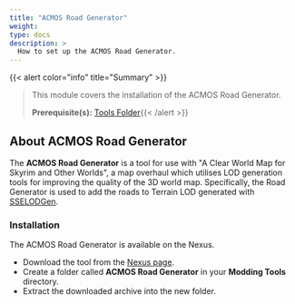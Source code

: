 ```yaml
---
title: "ACMOS Road Generator"
weight:
type: docs
description: >
  How to set up the ACMOS Road Generator.
---
```


{{< alert color="info" title="Summary" >}}
> This module covers the installation of the ACMOS Road Generator.<p>
> **Prerequisite(s):** [Tools Folder](/bg/tool-setup/tools-folder/){{< /alert >}}

## About ACMOS Road Generator

The **ACMOS Road Generator** is a tool for use with "A Clear World Map for Skyrim and Other Worlds", a map overhaul which utilises LOD generation tools for improving the quality of the 3D world map. Specifically, the Road Generator is used to add the roads to Terrain LOD generated with [SSELODGen](/bg/tool-setup/sselodgen/).

### Installation

The ACMOS Road Generator is available on the Nexus.

- Download the tool from the [Nexus page](https://www.nexusmods.com/skyrimspecialedition/mods/79205?tab=files).
- Create a folder called **ACMOS Road Generator** in your **Modding Tools** directory.
- Extract the downloaded archive into the new folder.